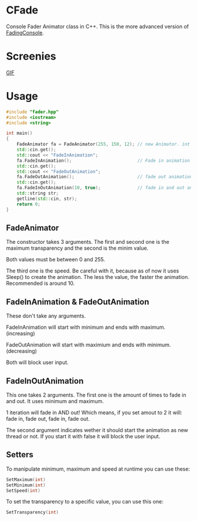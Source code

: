 # CFade
Console Fader Animator class in C++. This is the more advanced version of [FadingConsole](https://github.com/ioncodes/FadingConsole).

# Screenies
[GIF](http://i.imgur.com/xvkhFpQ.gifv)

# Usage

```c++
#include "fader.hpp"
#include <iostream>
#include <string>

int main()
{
	FadeAnimator fa = FadeAnimator(255, 150, 12); // new Animator. int maximum, int minimum, int speed
	std::cin.get();
	std::cout << "FadeInAnimation";
	fa.FadeInAnimation();                         // Fade in animation
	std::cin.get();
	std::cout << "FadeOutAnimation";
	fa.FadeOutAnimation();                        // fade out animation
	std::cin.get();
	fa.FadeInOutAnimation(10, true);              // fade in and out animation. int amount, bool threaded
	std::string str;
	getline(std::cin, str);
	return 0;
}
```

## FadeAnimator
The constructor takes 3 arguments. The first and second one is the maximum transparency and the second is the minim value. 

Both values must be between 0 and 255.

The third one is the speed. Be careful with it, because as of now it uses Sleep() to create the animation. The less the value, 
the faster the animation. Recommended is around 10.

## FadeInAnimation & FadeOutAnimation
These don't take any arguments. 

FadeInAnimation will start with minimum and ends with maximum. (increasing)

FadeOutAnimation will start with maximium and ends with minimum. (decreasing)

Both will block user input.

## FadeInOutAnimation
This one takes 2 arguments. The first one is the amount of times to fade in and out. It uses minimum and maximum.

1 iteration will fade in AND out! Which means, if you set amout to 2 it will: fade in, fade out, fade in, fade out.

The second argument indicates wether it should start the animation as new thread or not. If you start it with false it will block the user input.

## Setters
To manipulate minimum, maximum and speed at runtime you can use these:

```c++
SetMaximum(int)
SetMinimum(int)
SetSpeed(int)
```

To set the transparency to a specific value, you can use this one:

```c++
SetTransparency(int)
```
